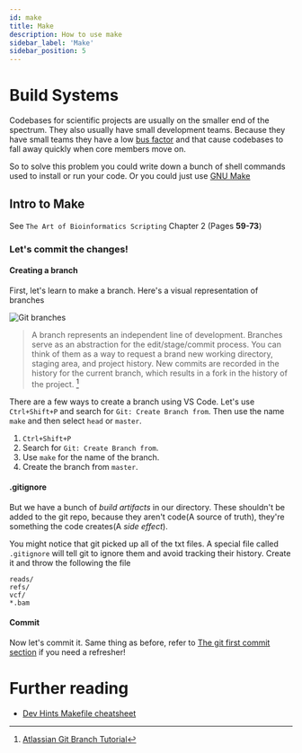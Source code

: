 ```yaml
---
id: make
title: Make
description: How to use make
sidebar_label: 'Make'
sidebar_position: 5
---
```


# Build Systems

Codebases for scientific projects are usually on the smaller end of the
spectrum. They also usually have small development teams. Because they have
small teams they have a low [bus
factor](https://www.wikipedia.org/wiki/Bus_factor) and that cause codebases to
fall away quickly when core members move on.

So to solve this problem you could write down a bunch of shell commands used to
install or run your code. Or you could just use [GNU Make](https://www.gnu.org/software/make/)

## Intro to Make

See `The Art of Bioinformatics Scripting` Chapter 2 (Pages **59-73**)

### Let's commit the changes!

#### Creating a branch

First, let's learn to make a branch. Here's a visual representation of branches

![Git branches](https://wac-cdn.atlassian.com/dam/jcr:746be214-eb99-462c-9319-04a4d2eeebfa/01.svg?cdnVersion=1629)

> A branch represents an independent line of development. Branches serve as an abstraction for the edit/stage/commit process. You can think of them as a way to request a brand new working directory, staging area, and project history. New commits are recorded in the history for the current branch, which results in a fork in the history of the project. [^3]

There are a few ways to create a branch using VS Code. Let's use `Ctrl+Shift+P` and search for `Git: Create Branch from`. Then use the name `make` and then select `head` or `master`.

1. `Ctrl+Shift+P`
2. Search for `Git: Create Branch from`.
3. Use `make` for the name of the branch.
4. Create the branch from `master`.

#### .gitignore

But we have a bunch of _build artifacts_ in our directory. These
shouldn't be added to the git repo, because they aren't code(A source of truth),
they're something the code creates(A _side effect_).

You might notice that git picked up all of the txt files. A special file called
`.gitignore` will tell git to ignore them and avoid tracking their history. Create it and throw the following the file

```gitignore title=".gitignore"
reads/
refs/
vcf/
*.bam
```

#### Commit

Now let's commit it. Same thing as before, refer to [The git first commit
section](./git#first-commit) if you need a refresher!

# Further reading

- [Dev Hints Makefile cheatsheet](https://devhints.io/makefile)

[^1]: [Learn X in Y minutes where X=make](https://learnxinyminutes.com/docs/make/)
[^3]: [Atlassian Git Branch Tutorial](https://www.atlassian.com/git/tutorials/using-branches)
